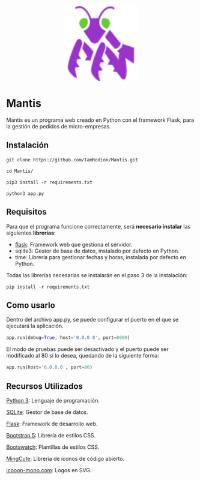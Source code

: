 <div align="center">
<img style="width: 200px;" src="static/Image/Mantis Purpura y Verde.svg"/>
</div>

# Mantis
Mantis es un programa web creado en Python con el framework Flask, para la gestión de pedidos de micro-empresas.


## Instalación

```
git clone https://github.com/IamRodion/Mantis.git
```
```
cd Mantis/
```
```
pip3 install -r requirements.txt
```
```
python3 app.py
```

## Requisitos

Para que el programa funcione correctamente, será **necesario instalar** las siguientes **librerias**:

* [flask](https://pypi.org/project/Flask/ "Ir a flask en PyPI"): Framework web que gestiona el servidor.
* sqlite3: Gestor de base de datos, instalado por defecto en Python.
* time: Librería para gestionar fechas y horas, instalada por defecto en Python.

Todas las librerías necesarias se instalarán en el paso 3 de la instalación:
```
pip install -r requirements.txt
```

## Como usarlo
Dentro del archivo app.py, se puede configurar el puerto en el que se ejecutará la aplicación.

```py
app.run(debug=True, host='0.0.0.0', port=8000)
```

El modo de pruebas puede ser desactivado y el puerto puede ser modificado al 80 sí lo desea, quedando de la siguiente forma:

```py
app.run(host='0.0.0.0', port=80)
```

## Recursos Utilizados

[Python 3](https://www.python.org/): Lenguaje de programación.

[SQLite](https://sqlite.org/index.html): Gestor de base de datos.

[Flask](https://flask.palletsprojects.com/en/2.2.x/): Framework de desarrollo web.

[Bootstrap 5](https://getbootstrap.com/): Librería de estilos CSS.

[Bootswatch](https://bootswatch.com/cyborg/): Plantillas de estilos CSS.

[MingCute](https://www.mingcute.com/): Librería de íconos de código abierto.

[icooon-mono.com](https://icooon-mono.com/13825-%e3%82%ab%e3%83%9e%e3%82%ad%e3%83%aa%e3%82%a2%e3%82%a4%e3%82%b3%e3%83%b31/?): Logos en SVG.